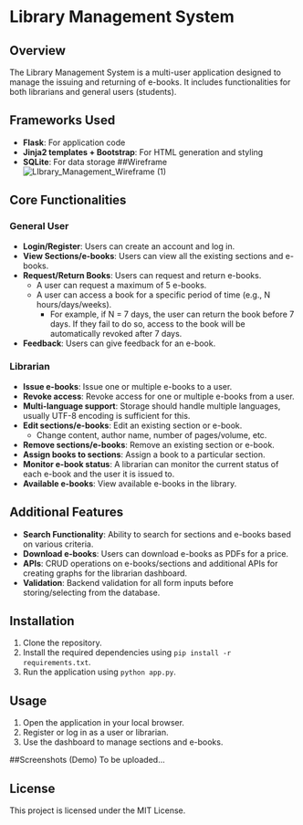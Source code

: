# Library Management System

## Overview
The Library Management System is a multi-user application designed to manage the issuing and returning of e-books. It includes functionalities for both librarians and general users (students).

## Frameworks Used
- **Flask**: For application code
- **Jinja2 templates + Bootstrap**: For HTML generation and styling
- **SQLite**: For data storage
##Wireframe
![LIbrary_Management_Wireframe (1)](https://github.com/AvinashShrivastav/Library-Management-System/assets/110047194/1d15780e-b8bb-46bb-a090-6486218eff6a)

## Core Functionalities
### General User
- **Login/Register**: Users can create an account and log in.
- **View Sections/e-books**: Users can view all the existing sections and e-books.
- **Request/Return Books**: Users can request and return e-books.
  - A user can request a maximum of 5 e-books.
  - A user can access a book for a specific period of time (e.g., N hours/days/weeks).
    - For example, if N = 7 days, the user can return the book before 7 days. If they fail to do so, access to the book will be automatically revoked after 7 days.
- **Feedback**: Users can give feedback for an e-book.


### Librarian
- **Issue e-books**: Issue one or multiple e-books to a user.
- **Revoke access**: Revoke access for one or multiple e-books from a user.
- **Multi-language support**: Storage should handle multiple languages, usually UTF-8 encoding is sufficient for this.
- **Edit sections/e-books**: Edit an existing section or e-book.
  - Change content, author name, number of pages/volume, etc.
- **Remove sections/e-books**: Remove an existing section or e-book.
- **Assign books to sections**: Assign a book to a particular section.
- **Monitor e-book status**: A librarian can monitor the current status of each e-book and the user it is issued to.
- **Available e-books**: View available e-books in the library.

## Additional Features
- **Search Functionality**: Ability to search for sections and e-books based on various criteria.
- **Download e-books**: Users can download e-books as PDFs for a price.
- **APIs**: CRUD operations on e-books/sections and additional APIs for creating graphs for the librarian dashboard.
- **Validation**: Backend validation for all form inputs before storing/selecting from the database.

## Installation
1. Clone the repository.
2. Install the required dependencies using `pip install -r requirements.txt`.
3. Run the application using `python app.py`.

## Usage
1. Open the application in your local browser.
2. Register or log in as a user or librarian.
3. Use the dashboard to manage sections and e-books.

##Screenshots (Demo)
To be uploaded...


## License
This project is licensed under the MIT License.
